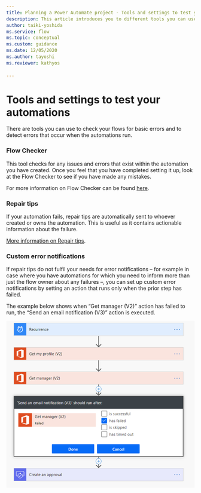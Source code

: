 ```yaml
---
title: Planning a Power Automate project - Tools and settings to test your automations | Microsoft Docs
description: This article introduces you to different tools you can use to check your flows and to detect errors that occur when the automations run.
author: taiki-yoshida
ms.service: flow
ms.topic: conceptual
ms.custom: guidance
ms.date: 12/05/2020
ms.author: tayoshi
ms.reviewer: kathyos

---
```


# Tools and settings to test your automations

There are tools you can use to check your flows for basic errors and to detect
errors that occur when the automations run.

### Flow Checker

This tool checks for any issues and errors that exist within the automation you
have created. Once you feel that you have completed setting it up, look at the
Flow Checker to see if you have made any mistakes.

For more information on Flow Checker can be found
[here](https://docs.microsoft.com/en-us/power-automate/error-checker).

### Repair tips

If your automation fails, repair tips are automatically sent to whoever created
or owns the automation. This is useful as it contains actionable information
about the failure.

[More information on Repair
tips](https://docs.microsoft.com/en-us/power-automate/fix-flow-failures).

### Custom error notifications

If repair tips do not fulfil your needs for error notifications – for example in
case where you have automations for which you need to inform more than just the
flow owner about any failures –, you can set up custom error notifications by
setting an action that runs only when the prior step has failed.

The example below shows when “Get manager (V2)” action has failed to run, the
“Send an email notification (V3)” action is executed.

![Setting up action to run after previous step has failed](media/custom-error-notifications.png "Setting up action to run after previous step has failed")